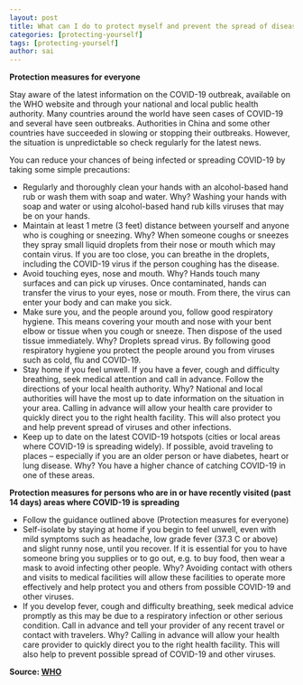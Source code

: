 ```yaml
---
layout: post
title: What can I do to protect myself and prevent the spread of disease?
categories: [protecting-yourself]
tags: [protecting-yourself]
author: sai
---
```


**Protection measures for everyone**

Stay aware of the latest information on the COVID-19 outbreak, available on the WHO website and through your national and local public health authority. Many countries around the world have seen cases of COVID-19 and several have seen outbreaks. Authorities in China and some other countries have succeeded in slowing or stopping their outbreaks. However, the situation is unpredictable so check regularly for the latest news.

You can reduce your chances of being infected or spreading COVID-19 by taking some simple precautions:

* Regularly and thoroughly clean your hands with an alcohol-based hand rub or wash them with soap and water.
   Why? Washing your hands with soap and water or using alcohol-based hand rub kills viruses that may be on your hands.
* Maintain at least 1 metre (3 feet) distance between yourself and anyone who is coughing or sneezing.
   Why? When someone coughs or sneezes they spray small liquid droplets from their nose or mouth which may contain virus. If you are too close, you can breathe in the droplets, including the COVID-19 virus if the person coughing has the disease.
* Avoid touching eyes, nose and mouth.
   Why? Hands touch many surfaces and can pick up viruses. Once contaminated, hands can transfer the virus to your eyes, nose or mouth. From there, the virus can enter your body and can make you sick.
* Make sure you, and the people around you, follow good respiratory hygiene. This means covering your mouth and nose with your bent elbow or tissue when you cough or sneeze. Then dispose of the used tissue immediately.
   Why? Droplets spread virus. By following good respiratory hygiene you protect the people around you from viruses such as cold, flu and COVID-19.
* Stay home if you feel unwell. If you have a fever, cough and difficulty breathing, seek medical attention and call in advance. Follow the directions of your local health authority.
   Why? National and local authorities will have the most up to date information on the situation in your area. Calling in advance will allow your health care provider to quickly direct you to the right health facility. This will also protect you and help prevent spread of viruses and other infections.
* Keep up to date on the latest COVID-19 hotspots (cities or local areas where COVID-19 is spreading widely). If possible, avoid traveling to places  – especially if you are an older person or have diabetes, heart or lung disease.
   Why? You have a higher chance of catching COVID-19 in one of these areas.
 



**Protection measures for persons who are in or have recently visited (past 14 days) areas where COVID-19 is spreading**

- Follow the guidance outlined above (Protection measures for everyone)
- Self-isolate by staying at home if you begin to feel unwell, even with mild symptoms such as headache, low grade fever (37.3 C or above) and slight runny nose, until you recover. If it is essential for you to have someone bring you supplies or to go out, e.g. to buy food, then wear a mask to avoid infecting other people.
Why? Avoiding contact with others and visits to medical facilities will allow these facilities to operate more effectively and help protect you and others from possible COVID-19 and other viruses.
- If you develop fever, cough and difficulty breathing, seek medical advice promptly as this may be due to a respiratory infection or other serious condition. Call in advance and tell your provider of any recent travel or contact with travelers.
Why? Calling in advance will allow your health care provider to quickly direct you to the right health facility. This will also help to prevent possible spread of COVID-19 and other viruses.

**Source: [WHO](https://www.who.int/news-room/q-a-detail/q-a-coronaviruses)**